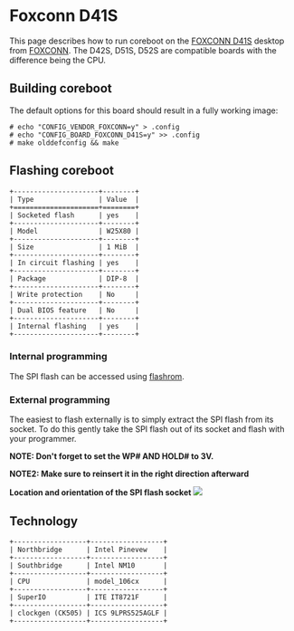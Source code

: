 # Foxconn D41S

This page describes how to run coreboot on the [FOXCONN D41S] desktop from [FOXCONN].
The D42S, D51S, D52S are compatible boards with the difference being the CPU.

## Building coreboot

The default options for this board should result in a fully working image:

	# echo "CONFIG_VENDOR_FOXCONN=y" > .config
	# echo "CONFIG_BOARD_FOXCONN_D41S=y" >> .config
	# make olddefconfig && make


## Flashing coreboot

```{eval-rst}
+---------------------+--------+
| Type                | Value  |
+=====================+========+
| Socketed flash      | yes    |
+---------------------+--------+
| Model               | W25X80 |
+---------------------+--------+
| Size                | 1 MiB  |
+---------------------+--------+
| In circuit flashing | yes    |
+---------------------+--------+
| Package             | DIP-8  |
+---------------------+--------+
| Write protection    | No     |
+---------------------+--------+
| Dual BIOS feature   | No     |
+---------------------+--------+
| Internal flashing   | yes    |
+---------------------+--------+
```

### Internal programming

The SPI flash can be accessed using [flashrom].

### External programming

The easiest to flash externally is to simply extract the SPI flash from its socket.
To do this gently take the SPI flash out of its socket and flash with your programmer.

**NOTE: Don't forget to set the WP# AND HOLD# to 3V.**

**NOTE2: Make sure to reinsert it in the right direction afterward**

**Location and orientation of the SPI flash socket**
![][d41s_flash]

[d41s_flash]: d41s_flash.jpg

## Technology

```{eval-rst}
+------------------+------------------+
| Northbridge      | Intel Pinevew    |
+------------------+------------------+
| Southbridge      | Intel NM10       |
+------------------+------------------+
| CPU              | model_106cx      |
+------------------+------------------+
| SuperIO          | ITE IT8721F      |
+------------------+------------------+
| clockgen (CK505) | ICS 9LPRS525AGLF |
+------------------+------------------+
```

[FOXCONN D41S]: http://www.foxconnchannel.com/ProductDetail.aspx?T=motherboard&U=en-us0000481
[FOXCONN]: http://www.foxconnchannel.com
[Flashrom]: https://flashrom.org/
